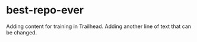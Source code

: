# best-repo-ever

Adding content for training in Trailhead.
Adding another line of text that can be changed.
